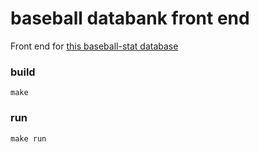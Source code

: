 # baseball databank front end

Front end for [this baseball-stat database](https://github.com/aarbizu/baseballdatabank)

### build
```
make
```

### run
```
make run
```
